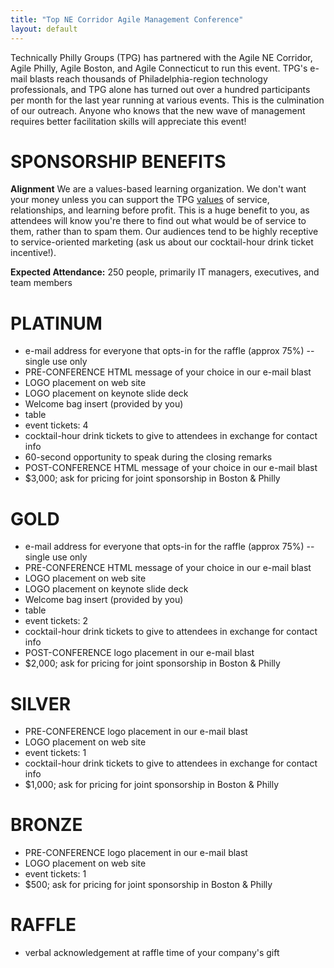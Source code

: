 ```yaml
---
title: "Top NE Corridor Agile Management Conference"
layout: default
---
```


Technically Philly Groups (TPG) has partnered with the Agile NE Corridor, Agile Philly,  Agile Boston, and Agile Connecticut to run this event.  TPG's e-mail blasts reach thousands of Philadelphia-region technology professionals, and TPG alone has turned out over a hundred participants per month for the last year running at various events. This is the culmination of our outreach. Anyone who knows that the new wave of management requires better facilitation skills will appreciate this event!

SPONSORSHIP BENEFITS
==================

**Alignment**
We are a values-based learning organization. We don't want your money unless you can support the TPG [values](/values.html) of service, relationships, and learning before profit. This is a huge benefit to you, as attendees will know you're there to find out what would be of service to them, rather than to spam them. Our audiences tend to be highly receptive to service-oriented marketing (ask us about our cocktail-hour drink ticket incentive!).

**Expected Attendance:** 250 people, primarily IT managers, executives, and team members

PLATINUM
========
* e-mail address for everyone that opts-in for the raffle (approx 75%) -- single use only
* PRE-CONFERENCE HTML message of your choice in our e-mail blast
* LOGO placement on web site
* LOGO placement on keynote slide deck
* Welcome bag insert (provided by you) 
* table
* event tickets: 4
* cocktail-hour drink tickets to give to attendees in exchange for contact info  
* 60-second opportunity to speak during the closing remarks
* POST-CONFERENCE HTML message of your choice in our e-mail blast
* $3,000; ask for pricing for joint sponsorship in Boston & Philly

GOLD
========
* e-mail address for everyone that opts-in for the raffle (approx 75%) -- single use only
* PRE-CONFERENCE HTML message of your choice in our e-mail blast
* LOGO placement on web site
* LOGO placement on keynote slide deck
* Welcome bag insert (provided by you) 
* table
* event tickets: 2
* cocktail-hour drink tickets to give to attendees in exchange for contact info  
* POST-CONFERENCE logo placement in our e-mail blast
* $2,000; ask for pricing for joint sponsorship in Boston & Philly


SILVER
========
* PRE-CONFERENCE logo placement in our e-mail blast
* LOGO placement on web site
* event tickets: 1
* cocktail-hour drink tickets to give to attendees in exchange for contact info  
* $1,000; ask for pricing for joint sponsorship in Boston & Philly

BRONZE
========
* PRE-CONFERENCE logo placement in our e-mail blast
* LOGO placement on web site
* event tickets: 1
* $500; ask for pricing for joint sponsorship in Boston & Philly

RAFFLE
========
* verbal acknowledgement at raffle time of your company's gift
